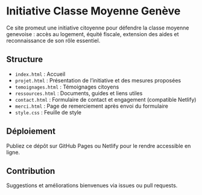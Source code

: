 # Initiative Classe Moyenne Genève

Ce site promeut une initiative citoyenne pour défendre la classe moyenne genevoise : accès au logement, équité fiscale, extension des aides et reconnaissance de son rôle essentiel.

## Structure

- `index.html` : Accueil
- `projet.html` : Présentation de l’initiative et des mesures proposées
- `temoignages.html` : Témoignages citoyens
- `ressources.html` : Documents, guides et liens utiles
- `contact.html` : Formulaire de contact et engagement (compatible Netlify)
- `merci.html` : Page de remerciement après envoi du formulaire
- `style.css` : Feuille de style

## Déploiement

Publiez ce dépôt sur GitHub Pages ou Netlify pour le rendre accessible en ligne.

## Contribution

Suggestions et améliorations bienvenues via issues ou pull requests.
